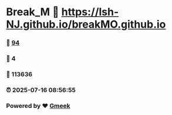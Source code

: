 # Break_M :link: https://lsh-NJ.github.io/breakMO.github.io 
### :page_facing_up: [94](https://lsh-NJ.github.io/breakMO.github.io/tag.html) 
### :speech_balloon: 4 
### :hibiscus: 113636 
### :alarm_clock: 2025-07-16 08:56:55 
### Powered by :heart: [Gmeek](https://github.com/Meekdai/Gmeek)
